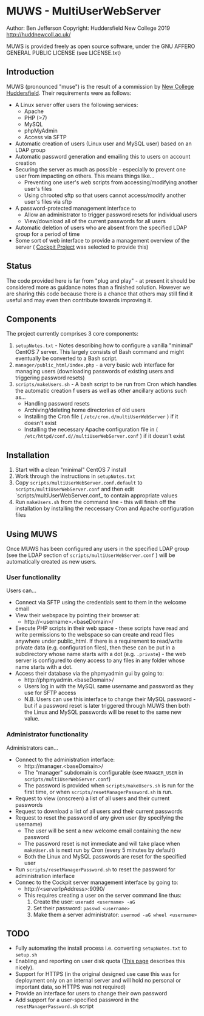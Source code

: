 # MUWS - MultiUserWebServer 

Author: Ben Jefferson
Copyright: Huddersfield New College 2019 <http://huddnewcoll.ac.uk/>

MUWS is provided freely as open source software, under the GNU AFFERO GENERAL PUBLIC LICENSE (see LICENSE.txt)

## Introduction
MUWS (pronounced "muse") is the result of a commission by [New College Huddersfield](http://huddnewcoll.ac.uk). Their requirements were as follows:
* A Linux server offer users the following services:
	* Apache
	* PHP (>7)
	* MySQL
	* phpMyAdmin
	* Access via SFTP
* Automatic creation of users (Linux user and MySQL user) based on an LDAP group
* Automatic password generation and emailing this to users on account creation
* Securing the server as much as possible - especially to prevent one user from impacting on others. This means things like...
	* Preventing one user's web scripts from accessing/modifying another user's files
	* Using chrooted sftp so that users cannot access/modify another user's files via sftp
* A password-protected management interface to
	* Allow an administrator to trigger password resets for individual users
	* View/download all of the current passwords for all users
* Automatic deletion of users who are absent from the specified LDAP group for a period of time
* Some sort of web interface to provide a management overview of the server ( [Cockpit Project](https://cockpit-project.org/) was selected to provide this)

## Status
The code provided here is far from "plug and play" - at present it should be considered more as guidance notes than a finished solution. However we are sharing this code because there is a chance that others may still find it useful and may even then contribute towards improving it.

## Components

The project currently comprises 3 core components:
1. `setupNotes.txt` - Notes describing how to configure a vanilla "minimal" CentOS 7 server. This largely consists of Bash command and might eventually be converted to a Bash script.
1. `manager/public_html/index.php` - a very basic web interface for managing users (downloading passwords of existing users and triggering password resets)
1. `scripts/makeUsers.sh` - A bash script to be run from Cron which handles the automatic creation f users as well as other ancillary actions such as...
	- Handling password resets
	- Archiving/deleting home directories of old users
	- Installing the Cron file ( `/etc/cron.d/multiUserWebServer` ) if it doesn't exist
	- Installing the necessary Apache configuration file in ( `/etc/httpd/conf.d//multiUserWebServer.conf` ) if it doesn't exist

## Installation
1. Start with a clean "minimal" CentOS 7 install
2. Work through the instructions in `setupNotes.txt`
3. Copy `scripts/multiUserWebServer.conf.default` to `scripts/multiUserWebServer.conf` and then edit `scripts/multiUserWebServer.conf_ to contain appropriate values
4. Run `makeUsers.sh` from the command line - this will finish off the installation by installing the neccessary Cron and Apache configuration files

## Using MUWS
Once MUWS has been configured any users in the specified LDAP group (see the LDAP section of `scripts/multiUserWebServer.conf` ) will be automatically created as new users.

### User functionality
Users can...  
* Connect via SFTP using the credentials sent to them in the welcome email
* View their webspace by pointing their browser at:
	* http://\<username\>.\<baseDomain\>/
* Execute PHP scripts in their web space - these scripts have read and write permissions to the webspace so can create and read files anywhere under public_html. If there is a requirement to read/write private data (e.g. configuration files), then these can be put in a subdirectory whose name starts with a dot (e.g. `.private`) - the web server is configured to deny access to any files in any folder whose name starts with a dot.
* Access their database via the phpmyadmin gui by going to:
	* http://phpmyadmin.\<baseDomain\>/
	* Users log in with the MySQL same username and password as they use for SFTP access
	* N.B. Users can use this interface to change their MySQL password - but if a password reset is later triggered through MUWS then both the Linux and MySQL passwords will be reset to the same new value.

### Administrator functionality
Administrators can...
* Connect to the administration interface:
	* http://manager.\<baseDomain\>/
	* The "manager" subdomain is configurable (see `MANAGER_USER` in `scripts/multiUserWebServer.conf`)
	* The password is provided when `scripts/makeUsers.sh` is run for the first time, or when `scripts/resetManagerPassword.sh` is run.
* Request to view (onscreen) a list of all users and their current passwords
* Request to download a list of all users and their current passwords
* Request to reset the password of any given user (by specifying the username)
	* The user will be sent a new welcome email containing the new password
	* The password reset is not immediate and will take place when `makeUser.sh` is next run by Cron (every 5 minutes by default)
	* Both the Linux and MySQL passwords are reset for the specified user
* Run `scripts/resetManagerPassword.sh` to reset the password for administration interface
* Connec to the Cockpit server management interface by going to:
	* http://\<serverIpAddress\>:9090/
	* This requires creating a user on the server command line thus:
		1. Create the user: `useradd <username> -aG`
		1. Set their password: `passwd <username>`
		1. Make them a server administrator: `usermod -aG wheel <username>`

## TODO
- Fully automating the install process i.e. converting `setupNotes.txt` to `setup.sh`
- Enabling and reporting on user disk quota ([This page](https://www.linuxtechi.com/enable-user-group-disk-quota-on-centos-7-rhel-7/) describes this nicely).
- Support for HTTPS (in the original designed use case this was for deployment only on an internal server and will hold no personal or important data, so HTTPS was not required)
- Provide an interface for users to change their own password
- Add support for a user-specified password in the `resetManagerPassword.sh` script
